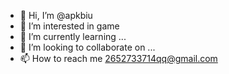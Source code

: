 - 👋 Hi, I’m @apkbiu
- 👀 I’m interested in game
- 🌱 I’m currently learning ...
- 💞️ I’m looking to collaborate on ...
- 📫 How to reach me 2652733714qq@gmail.com

<!---
apkbiu/apkbiu is a ✨ special ✨ repository because its `README.md` (this file) appears on your GitHub profile.
You can click the Preview link to take a look at your changes.
--->
